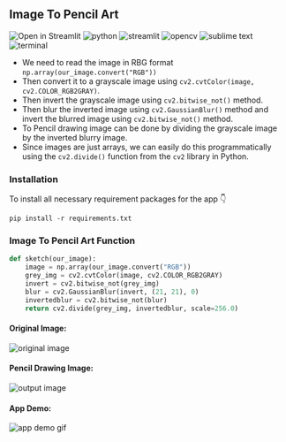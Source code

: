 ## Image To Pencil Art
![Open in Streamlit](https://static.streamlit.io/badges/streamlit_badge_black_white.svg)
![python](https://img.shields.io/badge/Python-0078D4?style=flat-square&logo=python&logoColor=white)
![streamlit](https://img.shields.io/badge/Streamlit-FF4B4B?style=flat-square&logo=streamlit&logoColor=white)
![opencv](https://img.shields.io/badge/OpenCV-27338e?style=flat-square&logo=OpenCV&logoColor=white)
![sublime text](https://img.shields.io/badge/sublime_text-%23575757.svg?style=flat-square&logo=sublime-text&logoColor=important)
![terminal](https://img.shields.io/badge/Windows%20Terminal-4D4D4D?style=flat-square&logo=Windows%20terminal&logoColor=white)

- We need to read the image in RBG format `np.array(our_image.convert("RGB"))` 
- Then convert it to a grayscale image using `cv2.cvtColor(image, cv2.COLOR_RGB2GRAY)`. 
- Then invert the grayscale image using `cv2.bitwise_not()` method. 
- Then blur the inverted image using `cv2.GaussianBlur()` method and invert the blurred image using `cv2.bitwise_not()` method.
- To Pencil drawing image can be done by dividing the grayscale image by the inverted blurry image. 
- Since images are just arrays, we can easily do this programmatically using the `cv2.divide()` function from the `cv2` library in Python.

### Installation
To install all necessary requirement packages for the app 👇
```
pip install -r requirements.txt
```

### Image To Pencil Art Function
```python
def sketch(our_image):
    image = np.array(our_image.convert("RGB"))
    grey_img = cv2.cvtColor(image, cv2.COLOR_RGB2GRAY) 
    invert = cv2.bitwise_not(grey_img)
    blur = cv2.GaussianBlur(invert, (21, 21), 0)
    invertedblur = cv2.bitwise_not(blur)
    return cv2.divide(grey_img, invertedblur, scale=256.0)
```

#### Original Image:
![original image](https://github.com/PrakashAnalyst/LGMVIP-DataScience/blob/main/Task%202/images/Vijay.jpg)

#### Pencil Drawing Image: 
![output image](https://github.com/PrakashAnalyst/LGMVIP-DataScience/blob/main/Task%202/images/Vijay-Pencil-Drawing.jpeg)

#### App Demo: 
![app demo gif](https://github.com/PrakashAnalyst/LGMVIP-DataScience/blob/main/Task%202/images/demo.gif)
